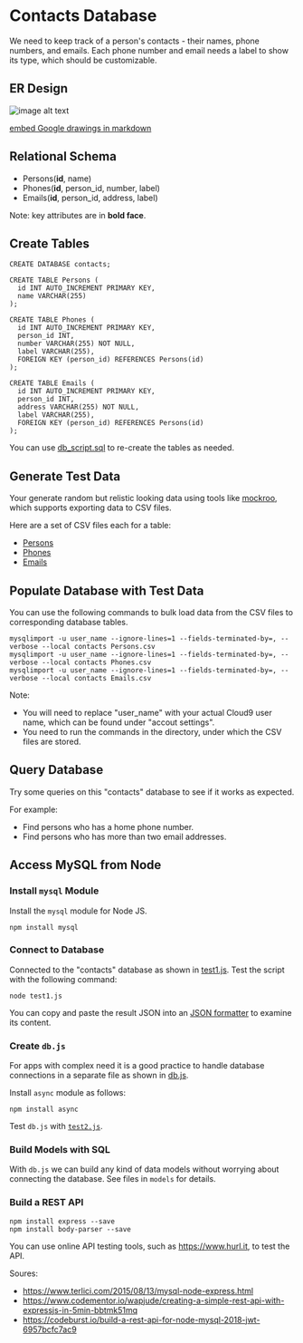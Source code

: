 # Contacts Database
We need to keep track of a person's contacts - their names, phone numbers, and emails. Each phone number and email needs a label to show its type, which should be customizable.

## ER Design
<img src="https://docs.google.com/drawings/d/1xIJdWtBO2F4-xoLhN2m_FogfX2iqobTM4iFs8sd0HoU/export/png"
alt="image alt text"/>

[embed Google drawings in markdown](https://github.com/evbacher/gd2md-html/wiki/Google-Drawings-by-reference)

## Relational Schema
* Persons(__id__, name)
* Phones(__id__, person_id, number, label)
* Emails(__id__, person_id, address, label)

Note: key attributes are in __bold face__.

## Create Tables
```
CREATE DATABASE contacts;

CREATE TABLE Persons (
  id INT AUTO_INCREMENT PRIMARY KEY,
  name VARCHAR(255)
);

CREATE TABLE Phones (
  id INT AUTO_INCREMENT PRIMARY KEY,
  person_id INT,
  number VARCHAR(255) NOT NULL,
  label VARCHAR(255),
  FOREIGN KEY (person_id) REFERENCES Persons(id)
);

CREATE TABLE Emails (
  id INT AUTO_INCREMENT PRIMARY KEY,
  person_id INT,
  address VARCHAR(255) NOT NULL,
  label VARCHAR(255),
  FOREIGN KEY (person_id) REFERENCES Persons(id)
);
```
You can use [db_script.sql](./db_script.sql) to re-create the tables as needed.

## Generate Test Data
Your generate random but relistic looking data using tools like
[mockroo](https://www.mockaroo.com/), which supports exporting data to
CSV files.

Here are a set of CSV files each for a table:
* [Persons](./Persons.csv)
* [Phones](./Phones.csv)
* [Emails](./Emails.csv)

## Populate Database with Test Data
You can use the following commands to bulk load data from the CSV files
to corresponding database tables.
```
mysqlimport -u user_name --ignore-lines=1 --fields-terminated-by=, --verbose --local contacts Persons.csv
mysqlimport -u user_name --ignore-lines=1 --fields-terminated-by=, --verbose --local contacts Phones.csv
mysqlimport -u user_name --ignore-lines=1 --fields-terminated-by=, --verbose --local contacts Emails.csv
```
Note:
* You will need to replace "user_name" with your actual Cloud9 user name,
which can be found under "accout settings".
* You need to run the commands in the directory, under which the CSV files are
  stored.

## Query Database
Try some queries on this "contacts" database to see if it works as expected.

For example:
* Find persons who has a home phone number.
* Find persons who has more than two email addresses.

## Access MySQL from Node
### Install `mysql` Module
Install the `mysql` module for Node JS.
```
npm install mysql
```
### Connect to Database
Connected to the "contacts" database as shown in [test1.js](./test1.js). Test
the script with the following command:
```
node test1.js
```
You can copy and paste the result JSON into an [JSON formatter](https://jsoneditoronline.org/)
to examine its content.

### Create `db.js`
For apps with complex need it is a good practice to handle database connections
in a separate file as shown in [db.js](./db.js).

Install `async` module as follows:
```
npm install async
```
Test `db.js` with [`test2.js`](./test2.js).

### Build Models with SQL
With `db.js` we can build any kind of data models without worrying about
connecting the database. See files in `models` for details.

### Build a REST API

```
npm install express --save
npm install body-parser --save
```
You can use online API testing tools, such as https://www.hurl.it, to test the API.

Soures:
* https://www.terlici.com/2015/08/13/mysql-node-express.html
* https://www.codementor.io/wapjude/creating-a-simple-rest-api-with-expressjs-in-5min-bbtmk51mq
* https://codeburst.io/build-a-rest-api-for-node-mysql-2018-jwt-6957bcfc7ac9

